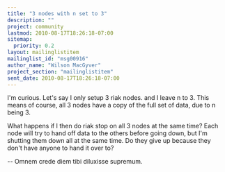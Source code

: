 ```yaml
---
title: "3 nodes with n set to 3"
description: ""
project: community
lastmod: 2010-08-17T18:26:18-07:00
sitemap:
  priority: 0.2
layout: mailinglistitem
mailinglist_id: "msg00916"
author_name: "Wilson MacGyver"
project_section: "mailinglistitem"
sent_date: 2010-08-17T18:26:18-07:00
---
```



I'm curious. Let's say I only setup 3 riak nodes. and I leave n to 3.
This means of course, all 3 nodes have a copy of the full set of data,
due to n being 3.

What happens if I then do riak stop on all 3 nodes at the same time?
Each node will
try to hand off data to the others before going down, but I'm shutting
them down all
at the same time. Do they give up because they don't have anyone to
hand it over to?

-- 
Omnem crede diem tibi diluxisse supremum.

